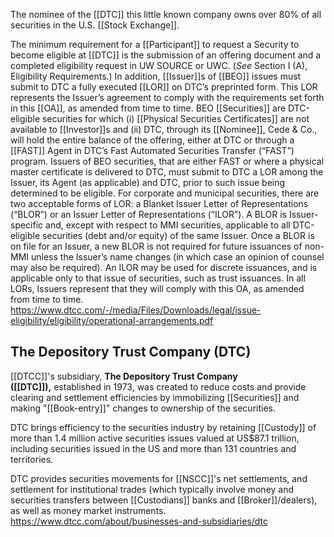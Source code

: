 The nominee of the [[DTC]] this little known company owns over 80% of all securities in the U.S. [[Stock Exchange]]. 


The minimum requirement for a [[Participant]] to request a Security to become eligible at [[DTC]] is the submission of an offering document and a completed eligibility request in UW SOURCE or UWC. (_See_ Section I (A), Eligibility Requirements.) In addition, [[Issuer]]s of [[BEO]] issues must submit to DTC a fully executed [[LOR]] on DTC’s preprinted form. This LOR represents the Issuer’s agreement to comply with the requirements set forth in this [[OA]], as amended from time to time. BEO [[Securities]] are DTC-eligible securities for which (i) [[Physical Securities Certificates]] are not available to [[Investor]]s and (ii) DTC, through its [[Nominee]], Cede & Co., will hold the entire balance of the offering, either at DTC or through a [[FAST]] Agent in DTC’s Fast Automated Securities Transfer (“FAST”) program. Issuers of BEO securities, that are either FAST or where a physical master certificate is delivered to DTC, must submit to DTC a LOR among the Issuer, its Agent (as applicable) and DTC, prior to such issue being determined to be eligible. For corporate and municipal securities, there are two acceptable forms of LOR: a Blanket Issuer Letter of Representations (“BLOR”) or an Issuer Letter of Representations (“ILOR”). A BLOR is Issuer-specific and, except with respect to MMI securities, applicable to all DTC-eligible securities (debt and/or equity) of the same Issuer. Once a BLOR is on file for an Issuer, a new BLOR is not required for future issuances of non-MMI unless the Issuer’s name changes (in which case an opinion of counsel may also be required). An ILOR may be used for discrete issuances, and is applicable only to that issue of securities, such as trust issuances. In all LORs, Issuers represent that they will comply with this OA, as amended from time to time.
https://www.dtcc.com/-/media/Files/Downloads/legal/issue-eligibility/eligibility/operational-arrangements.pdf

## The Depository Trust Company (DTC)

[[DTCC]]'s subsidiary, **The Depository Trust Company ([[DTC]]),** established in 1973, was created to reduce costs and provide clearing and settlement efficiencies by immobilizing [[Securities]] and making "[[Book-entry]]" changes to ownership of the securities.

DTC brings efficiency to the securities industry by retaining [[Custody]] of more than 1.4 million active securities issues valued at US$87.1 trillion, including securities issued in the US and more than 131 countries and territories.

DTC provides securities movements for [[NSCC]]'s net settlements, and settlement for institutional trades (which typically involve money and securities transfers between [[Custodians]] banks and [[Broker]]/dealers), as well as money market instruments.
https://www.dtcc.com/about/businesses-and-subsidiaries/dtc


